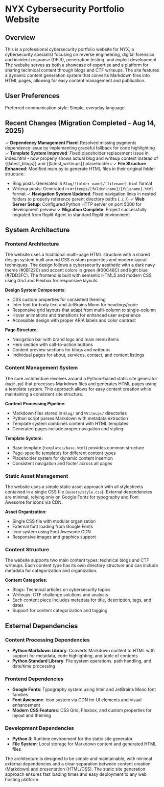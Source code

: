 # NYX Cybersecurity Portfolio Website

## Overview

This is a professional cybersecurity portfolio website for NYX, a cybersecurity specialist focusing on reverse engineering, digital forensics and incident response (DFIR), penetration testing, and exploit development. The website serves as both a showcase of expertise and a platform for sharing technical content through blogs and CTF writeups. The site features a dynamic content generation system that converts Markdown files into HTML pages, allowing for easy content management and publication.

## User Preferences

Preferred communication style: Simple, everyday language.

## Recent Changes (Migration Completed - Aug 14, 2025)

✓ **Dependency Management Fixed**: Resolved missing pygments dependency issue by implementing graceful fallback for code highlighting
✓ **Template System Improved**: Fixed placeholder replacement issue in index.html - now properly shows actual blog and writeup content instead of {{latest_blogs}} and {{latest_writeups}} placeholders
✓ **File Structure Enhanced**: Modified main.py to generate HTML files in their original folder structure:
  - Blog posts: Generated in `Blog/[folder-name]/[filename].html` format
  - Writeup posts: Generated in `Writeups/[folder-name]/[filename].html` format
✓ **Navigation System Updated**: Fixed navigation links in nested folders to properly reference parent directory paths (../../)
✓ **Web Server Setup**: Configured Python HTTP server on port 5000 for development preview
✓ **Migration Complete**: Project successfully migrated from Replit Agent to standard Replit environment

## System Architecture

### Frontend Architecture
The website uses a traditional multi-page HTML structure with a shared design system built around CSS custom properties and modern layout techniques. The design follows a cybersecurity aesthetic with a dark navy theme (#0B1220) and accent colors in green (#00C48C) and light blue (#7DD3FC). The frontend is built with semantic HTML5 and modern CSS using Grid and Flexbox for responsive layouts.

**Design System Components:**
- CSS custom properties for consistent theming
- Inter font for body text and JetBrains Mono for headings/code
- Responsive grid layouts that adapt from multi-column to single-column
- Hover animations and transitions for enhanced user experience
- Accessible design with proper ARIA labels and color contrast

**Page Structure:**
- Navigation bar with brand logo and main menu items
- Hero section with call-to-action buttons
- Content preview sections for blogs and writeups
- Individual pages for about, services, contact, and content listings

### Content Management System
The core architecture revolves around a Python-based static site generator (`main.py`) that processes Markdown files and generates HTML pages using a template system. This approach allows for easy content creation while maintaining a consistent site structure.

**Content Processing Pipeline:**
- Markdown files stored in `Blog/` and `Writeups/` directories
- Python script parses Markdown with metadata extraction
- Template system combines content with HTML templates
- Generated pages include proper navigation and styling

**Template System:**
- Base template (`templates/base.html`) provides common structure
- Page-specific templates for different content types
- Placeholder system for dynamic content insertion
- Consistent navigation and footer across all pages

### Static Asset Management
The website uses a simple static asset approach with all stylesheets contained in a single CSS file (`assets/style.css`). External dependencies are minimal, relying only on Google Fonts for typography and Font Awesome for icons via CDN.

**Asset Organization:**
- Single CSS file with modular organization
- External font loading from Google Fonts
- Icon system using Font Awesome CDN
- Responsive images and graphics support

### Content Structure
The website supports two main content types: technical blogs and CTF writeups. Each content type has its own directory structure and can include metadata for categorization and organization.

**Content Categories:**
- Blogs: Technical articles on cybersecurity topics
- Writeups: CTF challenge solutions and analysis
- Each content piece includes metadata for title, description, tags, and dates
- Support for content categorization and tagging

## External Dependencies

### Content Processing Dependencies
- **Python Markdown Library**: Converts Markdown content to HTML with support for metadata, code highlighting, and table of contents
- **Python Standard Library**: File system operations, path handling, and date/time processing

### Frontend Dependencies
- **Google Fonts**: Typography system using Inter and JetBrains Mono font families
- **Font Awesome**: Icon system via CDN for UI elements and visual enhancement
- **Modern CSS Features**: CSS Grid, Flexbox, and custom properties for layout and theming

### Development Dependencies
- **Python 3**: Runtime environment for the static site generator
- **File System**: Local storage for Markdown content and generated HTML files

The architecture is designed to be simple and maintainable, with minimal external dependencies and a clear separation between content creation (Markdown) and presentation (HTML/CSS). The static site generation approach ensures fast loading times and easy deployment to any web hosting platform.